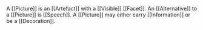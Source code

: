 A [[Picture]] is an [[Artefact]] with a [[Visible]] [[Facet]]. An [[Alternative]] to a [[Picture]] is [[Speech]]. A [[Picture]] may either carry [[Information]] or be a [[Decoration]].